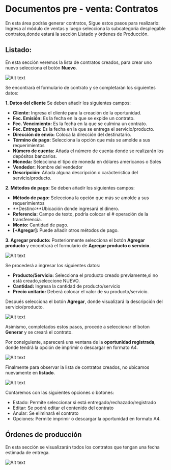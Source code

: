 # Documentos pre - venta: Contratos

En esta área podrás generar contratos, Sigue estos pasos para realizarlo:
Ingresa al módulo de ventas y luego selecciona la subcategoría desplegable contratos,donde estará la sección Listado y órdenes de Producción.

## Listado:
En esta sección veremos la lista de contratos creados, para crear uno nuevo selecciona el botón **Nuevo**.

![Alt text](../img/1_contratos.jpg)

Se encontrará el formulario de contrato y se completarán los siguientes datos:

**1. Datos del cliente**
Se deben añadir los siguientes campos:

- **Cliente:** Ingresa el cliente  para la creación de la oportunidad.
- **Fec. Emisión:** Es la fecha en la que se expide un contrato.
- **Fec. Vencimiento:** Es la fecha en la que se culmina un contrato.
- **Fec. Entrega:** Es la fecha en la que se entrega el servicio/producto.
- **Dirección de envío:** Coloca la dirección del destinatario. 
- **Término de pago:** Selecciona la opción que más se amolde a sus requerimientos
- **Número de cuenta:** Añada el número de cuenta donde se realizarán los depósitos bancarios.
- **Moneda:** Selecciona el tipo de moneda en dólares americanos o Soles
- **Vendedor:** Nombre del vendedor
- **Descripción:** Añada alguna descripción o carácterística del servicio/producto.

**2. Métodos de pago:**
Se deben añadir los siguientes campos:

- **Método de pago:** Selecciona la opción que más se amolde a sus requerimientos
- **Destino:**Ubicación donde ingresará el dinero.
- **Referencia:** Campo de texto, podría colocar el # operación de la transferencia.
- **Monto:** Cantidad de pago.
- **[+Agregar]:** Puede añadir otros métodos de pago.

**3. Agregar producto:**
Posteriormente selecciona el botón **Agregar producto** y encontrará el formulario de **Agregar producto o servicio**.

![Alt text](../img/3_oport.jpg)

Se procederá a ingresar los siguientes datos:

- **Producto/Servicio:** Selecciona el producto creado previamente,si no está creado,seleccione NUEVO.
- **Cantidad:** Ingresa la cantidad de producto/servicio
- **Precio unitario:** Deberá colocar el valor de su producto/servicio.

Después selecciona el botón **Agregar**, donde visualizará la descripción del servicio/producto. 

![Alt text](../img/4_contratos.jpg)

Asimismo, completados estos pasos, procede a seleccionar el boton **Generar** y se creará el contrato.

Por consiguiente, aparecerá una ventana de la **oportunidad registrada**, donde tendrá la opción de imprimir o descargar en formato A4. 

![Alt text](../img/5_contratos.jpg)

Finalmente para observar la lista de contratos creados, no ubicamos nuevamente en **listado**.

![Alt text](../img/6_contratos.jpg)

Contaremos con las siguientes opciones o botones:

- Estado: Permite seleccionar si está entregado/rechazado/registrado
- Editar: Se podrá editar el contenido del contrato
- Anular: Se eliminará el contrato
- Opciones: Permite imprimir o descargar la oportunidad en formato A4.

## Órdenes de producción

En esta sección se visualizarán todos los contratos que tengan una fecha estimada de entrega.

![Alt text](../img/7_contratos.jpg)
